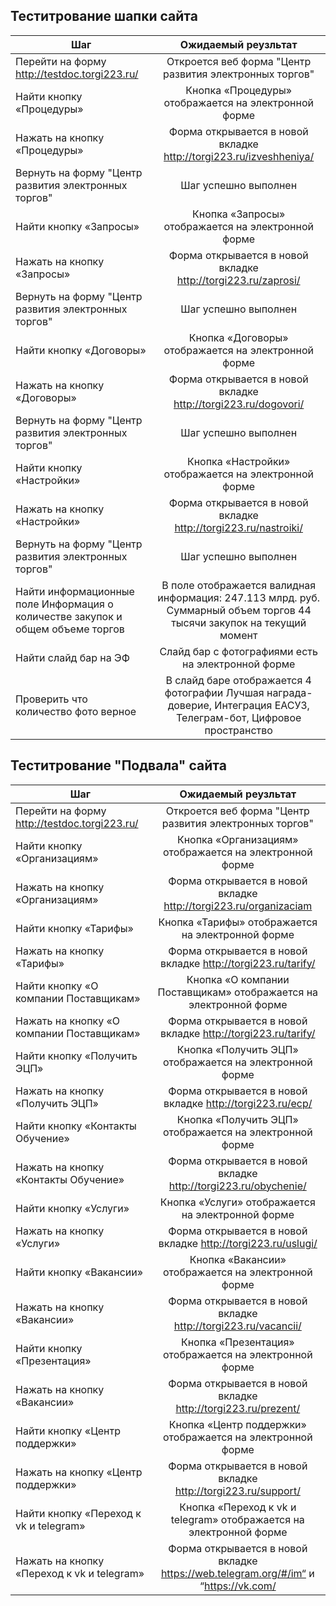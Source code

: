 ## Теститрование шапки сайта
| Шаг           | Ожидаемый реузльтат            | 
| -------------                                  |:------------------:                                                | 
| Перейти на форму http://testdoc.torgi223.ru/   | Откроется веб форма "Центр развития электронных торгов"            | 
| Найти кнопку «Процедуры»                       | Кнопка «Процедуры» отображается на  электронной форме              |
| Нажать на кнопку «Процедуры»                   | Форма открывается в новой вкладке http://torgi223.ru/izveshheniya/ | 
| Вернуть на форму "Центр развития электронных торгов" |  Шаг успешно выполнен                                        |
| Найти кнопку «Запросы»                          | Кнопка «Запросы» отображается на  электронной форме               |
| Нажать на кнопку «Запросы»                     | Форма открывается в новой вкладке http://torgi223.ru/zaprosi/      |     
| Вернуть на форму "Центр развития электронных торгов" |  Шаг успешно выполнен                                        |
| Найти кнопку «Договоры»                        | Кнопка «Договоры» отображается на  электронной форме               |
| Нажать на кнопку «Договоры»                    | Форма открывается в новой вкладке http://torgi223.ru/dogovori/     |
| Вернуть на форму "Центр развития электронных торгов" | Шаг успешно выполнен                                         |
| Найти кнопку «Настройки»                       | Кнопка «Настройки» отображается на  электронной форме              |
| Нажать на кнопку «Настройки»                   | Форма открывается в новой вкладке http://torgi223.ru/nastroiki/    |
| Вернуть на форму "Центр развития электронных торгов" | Шаг успешно выполнен                                         |
| Найти информационные поле  Информация о количестве закупок и общем объеме торгов  | В поле отображается валидная информация: 247.113 млрд. руб. Суммарный объем торгов 44 тысячи закупок на текущий момент
| Найти слайд бар на ЭФ                          | Слайд бар с фотографиями есть на электронной форме                 |
| Проверить что количество фото верное           | В слайд баре отображается 4 фотографии Лучшая награда-доверие, Интеграция ЕАСУЗ, Телеграм-бот, Цифровое пространство |

## Теститрование "Подвала" сайта
| Шаг           | Ожидаемый реузльтат            | 
| -------------                                  |:------------------:                                                | 
| Перейти на форму http://testdoc.torgi223.ru/   | Откроется веб форма "Центр развития электронных торгов"            | 
| Найти кнопку «Организациям»                    | Кнопка «Организациям» отображается на  электронной форме           |
| Нажать на кнопку «Организациям»                | Форма открывается в новой вкладке http://torgi223.ru/organizaciam  | 
| Найти кнопку «Тарифы»                          | Кнопка «Тарифы» отображается на  электронной форме                 |
| Нажать на кнопку «Тарифы»                      | Форма открывается в новой вкладке http://torgi223.ru/tarify/       |
| Найти кнопку «О компании Поставщикам»          | Кнопка «О компании Поставщикам» отображается на  электронной форме |
| Нажать на кнопку «О компании Поставщикам»      | Форма открывается в новой вкладке http://torgi223.ru/tarify/       |
| Найти кнопку «Получить ЭЦП»                    | Кнопка «Получить ЭЦП» отображается на  электронной форме           |
| Нажать на кнопку «Получить ЭЦП»                | Форма открывается в новой вкладке http://torgi223.ru/ecp/          |
| Найти кнопку «Контакты Обучение»               | Кнопка «Получить ЭЦП» отображается на  электронной форме           |
| Нажать на кнопку «Контакты Обучение»           | Форма открывается в новой вкладке http://torgi223.ru/obychenie/    |
| Найти кнопку «Услуги»                          | Кнопка «Услуги» отображается на  электронной форме                 | 
| Нажать на кнопку «Услуги»                      | Форма открывается в новой вкладке http://torgi223.ru/uslugi/       |
| Найти кнопку «Вакансии»                        | Кнопка «Вакансии» отображается на  электронной форме               |
| Нажать на кнопку «Вакансии»                    | Форма открывается в новой вкладке http://torgi223.ru/vacancii/     |
| Найти кнопку «Презентация»                     | Кнопка «Презентация» отображается на  электронной форме            |
| Нажать на кнопку «Вакансии»                    | Форма открывается в новой вкладке http://torgi223.ru/prezent/      |
| Найти кнопку «Центр поддержки»                 | Кнопка «Центр поддержки» отображается на  электронной форме        |
| Нажать на кнопку «Центр поддержки»             | Форма открывается в новой вкладке http://torgi223.ru/support/      |
| Найти кнопку «Переход к vk и telegram»         | Кнопка «Переход к vk и telegram» отображается на  электронной форме|
| Нажать на кнопку «Переход к vk и telegram»     | Форма открывается в новой вкладке https://web.telegram.org/#/im“ и “https://vk.com/ |




